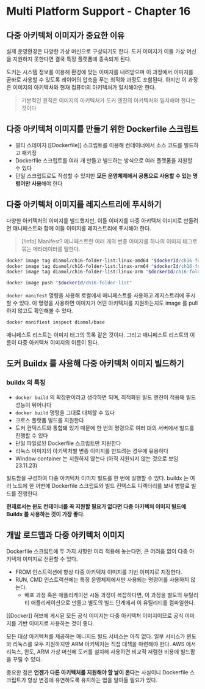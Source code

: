 # Multi Platform Support - Chapter 16

## 다중 아키텍처 이미지가 중요한 이유

실제 운영환경은 다양한 가상 머신으로 구성되기도 한다. 도커 이미지가 이들 가상 머신을 지원하지 못한다면 결국 특정 플랫폼에 종속되게 된다.

도커는 시스템 정보를 이용해 환경에 맞는 이미지를 내려받으며 이 과정에서 이미지를 곧바로 사용할 수 있도록 레이어의 압축을 푸는 최적화 과정도 포함된다. 하지만 이 과정은 이미지의 아키텍처와 현재 컴퓨터의 아키텍처가 일치해야만 한다.

> 기본적인 원칙은 이미지의 아키텍처가 도커 엔진의 아키텍처와 일치해야 한다는 것이다

## 다중 아키텍처 이미지를 만들기 위한 Dockerfile 스크립트

- 멀티 스테이지 [[Dockerfile]] 스크립트를 이용해 컨테이너에서 소스 코드를 빌드하고 패키징
- Dockerfile 스크립트를 여러 개 만들고 빌드하는 방식으로 여러 플랫폼을 지원할 수 있다
- 단일 스크립트로도 작성할 수 있지만 **모든 운영체제에서 공통으로 사용할 수 있는 명령어만 사용**해야 한다

## 다중 아키텍처 이미지를 레지스트리에 푸시하기

다양한 아키텍처의 이미지를 빌드했지만, 이들 이미지를 다중 아키텍처 이미지로 만들려면 매니페스트와 함께 이들 이미지를 레지스트리에 푸시해야 한다.

> [!info] Manifest?
> 메니페스트란 여러 개의 변종 이미지를 하나의 이미지 태그로 묶는 메타데이터를 말한다.

```bash
docker image tag diamol/ch16-folder-list:linux-amd64 "$dockerId/ch16-folder-list:linux-amd64"
docker image tag diamol/ch16-folder-list:linux-arm64 "$dockerId/ch16-folder-list:linux-arm64"
docker image tag diamol/ch16-folder-list:linux-arm "$dockerId/ch16-folder-list:linux-arm"

docker image push "$dockerId/ch16-folder-list"
```

`docker manifest` 명령을 사용해 로컬에서 매니페스트를 사용하고 레지스트리에 푸시할 수 있다. 이 명령을 사용하면 이미지가 어떤 아키텍처를 지원하는지도 image 를 pull 하지 않고도 확인해볼 수 있다.

```bash
docker manifiest inspect diamol/base
```

매니페스트 리스트는 이미지 태그의 목록 같은 것이다. 그리고 매니페스트 리스트의 이름이 다중 아키텍처 이미지의 이름이 된다.

## 도커 Buildx 를 사용해 다중 아키텍처 이미지 빌드하기

### buildx 의 특징

- `docker build` 의 확장판이라고 생각하면 되며, 최적화된 빌드 엔진이 적용돼 빌드 성능이 뛰어나다
- `docker build` 명령을 그대로 대체할 수 있다
- 크로스 플랫폼 빌드를 지원한다
- 도커 컨텍스트와 통합돼 있기 때문에 한 번의 명령으로 여러 대의 서버에서 빌드를 진행할 수 있다
- 단일 파일로된 Dockerfile 스크립트만 지원한다
- 리눅스 이미지의 아키텍처별 변종 이미지를 만드려는 경우에 유용하다
- Window container 는 지원하지 않는다 (아직 지원되지 않는 것으로 보임 23.11.23)

빌드팜을 구성하여 다중 아키텍처 이미지 빌드를 한 번에 실행할 수 있다. buildx 는 여러 노드에 한 꺼번에 Dockerfile 스크립트와 빌드 컨텍스트 디렉터리를 보내 병렬로 빌드를 진행한다.

**현재로서는 윈도 컨테이너를 꼭 지원할 필요가 없다면 다중 아키텍처 이미지 빌드에 Buildx 를 사용하는 것이 가장 좋다.**

## 개발 로드맵과 다중 아키텍처 이미지

Dockerfile 스크립트에 두 가지 사항만 미리 적용해 놓는다면, 큰 어려움 없이 다중 아키텍처 이미지로 전환할 수 있다.

- FROM 인스트럭션에 항상 다중 아키텍처 이미지를 기반 이미지로 지정한다.
- RUN, CMD 인스트럭션에는 특정 운영체제에서만 사용되는 명령어를 사용하지 않는다.
    - 배포 과정 혹은 애플리케이션 시동 과정이 복잡하다면, 이 과정을 별도의 유틸리티 애플리케이션으로 만들고 별도의 빌드 단계에서 이 유틸리티를 컴파일한다.

[[Docker]] 허브에 게시된 모든 공식 이미지는 다중 아키텍처 이미지이므로 공식 이미지를 기반 이미지로 사용하는 것이 좋다.

모든 대상 아키텍처를 제공하는 매니지드 빌드 서비스는 아직 없다. 일부 서비스가 윈도와 리눅스를 모두 지원하지만 ARM 아키텍처는 직접 대책을 마련해야 한다. AWS 에서 리눅스, 윈도, ARM 가상 머신에 도커를 설치해 사용하면 비교적 저렴한 비용에 빌드팜을 꾸릴 수 있다.

중요한 점은 **언젠가 다른 아키텍처를 지원해야 할 날이 온다**는 사실이니 Dockerfile 스크립트가 항상 변경에 유연하도록 유지하는 법을 알아둘 필요가 있다.

